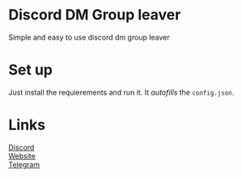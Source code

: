 # Discord DM Group leaver
 Simple and easy to use discord dm group leaver
# Set up
 Just install the requierements and run it. It *autofills* the `config.json`.
# Links
[Discord](https://discord.gg/kws)<br />
[Website](https://kwayservices.top)<br />
[Telegram](https://t.me/kwaytv)<br />